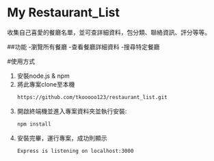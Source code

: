 # My Restaurant_List
收集自己喜愛的餐廳名單，並可查詳細資料，包分類、聯絡資訊、評分等等。

##功能
-瀏覽所有餐廳
-查看餐廳詳細資料
-搜尋特定餐廳

#使用方式
1. 安裝node.js & npm
2. 將此專案clone至本機
   ```Bash
   https://github.com/tkooooo123/restaurant_list.git
   ```
3. 開啟終端機並進入專案資料夾並執行安裝:
   ```Bash
   npm install
   ```
4. 安裝完畢，運行專案，成功則顯示
   ```Bash
   Express is listening on localhost:3000
   ```
  
